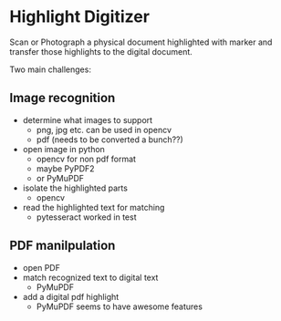 # Highlight Digitizer
Scan or Photograph a physical document highlighted with marker and transfer those highlights to the digital document.

Two main challenges:

## Image recognition
* determine what images to support
  * png, jpg etc. can be used in opencv
  * pdf (needs to be converted a bunch??)
* open image in python
  * opencv for non pdf format
  * maybe PyPDF2
  * or PyMuPDF
* isolate the highlighted parts
  * opencv
* read the highlighted text for matching
  * pytesseract worked in test

## PDF manilpulation
* open PDF
* match recognized text to digital text
  * PyMuPDF
* add a digital pdf highlight
  * PyMuPDF seems to have awesome features
